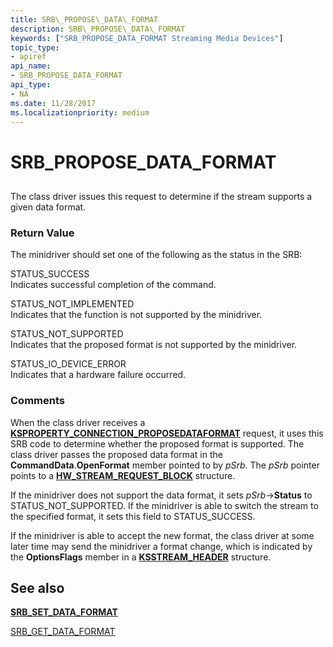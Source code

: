 ```yaml
---
title: SRB\_PROPOSE\_DATA\_FORMAT
description: SRB\_PROPOSE\_DATA\_FORMAT
keywords: ["SRB_PROPOSE_DATA_FORMAT Streaming Media Devices"]
topic_type:
- apiref
api_name:
- SRB_PROPOSE_DATA_FORMAT
api_type:
- NA
ms.date: 11/28/2017
ms.localizationpriority: medium
---
```


# SRB\_PROPOSE\_DATA\_FORMAT


## <span id="ddk_srb_propose_data_format_ks"></span><span id="DDK_SRB_PROPOSE_DATA_FORMAT_KS"></span>


The class driver issues this request to determine if the stream supports a given data format.

### <span id="return_value"></span><span id="RETURN_VALUE"></span>Return Value

The minidriver should set one of the following as the status in the SRB:

<span id="STATUS_SUCCESS"></span><span id="status_success"></span>STATUS\_SUCCESS  
Indicates successful completion of the command.

<span id="STATUS_NOT_IMPLEMENTED"></span><span id="status_not_implemented"></span>STATUS\_NOT\_IMPLEMENTED  
Indicates that the function is not supported by the minidriver.

<span id="STATUS_NOT_SUPPORTED"></span><span id="status_not_supported"></span>STATUS\_NOT\_SUPPORTED  
Indicates that the proposed format is not supported by the minidriver.

<span id="STATUS_IO_DEVICE_ERROR"></span><span id="status_io_device_error"></span>STATUS\_IO\_DEVICE\_ERROR  
Indicates that a hardware failure occurred.

### Comments

When the class driver receives a [**KSPROPERTY\_CONNECTION\_PROPOSEDATAFORMAT**](ksproperty-connection-proposedataformat.md) request, it uses this SRB code to determine whether the proposed format is supported. The class driver passes the proposed data format in the **CommandData**.**OpenFormat** member pointed to by *pSrb*. The *pSrb* pointer points to a [**HW\_STREAM\_REQUEST\_BLOCK**](/windows-hardware/drivers/ddi/strmini/ns-strmini-_hw_stream_request_block) structure.

If the minidriver does not support the data format, it sets *pSrb*-&gt;**Status** to STATUS\_NOT\_SUPPORTED. If the minidriver is able to switch the stream to the specified format, it sets this field to STATUS\_SUCCESS.

If the minidriver is able to accept the new format, the class driver at some later time may send the minidriver a format change, which is indicated by the **OptionsFlags** member in a [**KSSTREAM\_HEADER**](/windows-hardware/drivers/ddi/ks/ns-ks-ksstream_header) structure.

## See also


[**SRB\_SET\_DATA\_FORMAT**](srb-set-data-format.md)

[SRB\_GET\_DATA\_FORMAT](srb-get-data-format.md)

 

